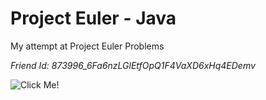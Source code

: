 # Project Euler - Java

My attempt at Project Euler Problems

*Friend Id: 873996_6Fa6nzLGlEtfOpQ1F4VaXD6xHq4EDemv*

![Click Me!](https://projecteuler.net/profile/QiLin.Xue.png)
